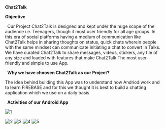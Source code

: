 **Chat2Talk**

**Objective**

` `Our Project Chat2Talk is designed and kept under the huge scope of the audience i.e. Teenagers, though it most user friendly for all age groups. In this era of social platforms having a medium of communication like Chat2Talk helps in sharing thoughts on status, quick chats wherein people with the same mindset can communicate initiating a chat to convert in Talks. We have curated Chat2Talk to share messages, videos, stickers, any file of any size and loaded with features that make Chat2Talk The most user-friendly and simple to use App.



` `**Why we have choosen Chat2Talk as our Project?**

The idea behind building this App was to understand how Andriod work and to learn FIREBASE and for this we thought it is best to build a chatting application which we use on a daily basis.

` `**Activities of our Android App**

![1](https://user-images.githubusercontent.com/55083648/125156272-42581900-e182-11eb-80fa-d7f2b5276794.png)

![2](https://user-images.githubusercontent.com/55083648/125156296-6156ab00-e182-11eb-90aa-9bafb93673a8.png)
![3](https://user-images.githubusercontent.com/55083648/125156297-64ea3200-e182-11eb-840b-21310a020a87.png)
![4](https://user-images.githubusercontent.com/55083648/125156302-687db900-e182-11eb-965e-1ca73c91f298.png)
![5](https://user-images.githubusercontent.com/55083648/125156304-6c114000-e182-11eb-96bd-acb222bae92c.png)











